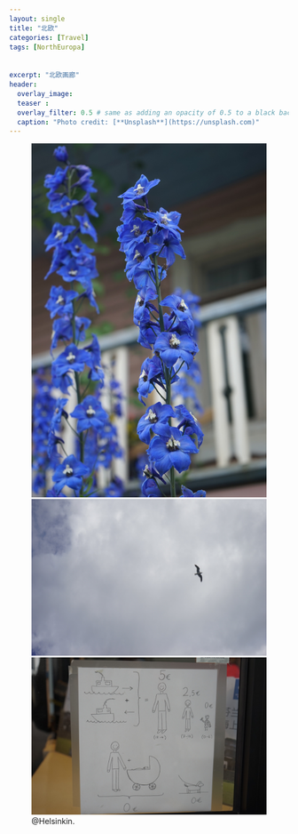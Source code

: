 ```yaml
---
layout: single
title: "北欧"
categories: [Travel]
tags: [NorthEuropa]


excerpt: "北欧画廊"
header:
  overlay_image: 
  teaser : 
  overlay_filter: 0.5 # same as adding an opacity of 0.5 to a black background
  caption: "Photo credit: [**Unsplash**](https://unsplash.com)"
---
```


<figure class="third">
	<img src="/images/DSC01333.JPG">
	<img src="/images/DSC01329.JPG">
	<img src="/images/DSC01328.JPG">
	<figcaption> @Helsinkin.</figcaption>
</figure>